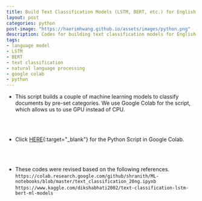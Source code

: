 ```yaml
---
title: Build Text Classification Models (LSTM, BERT, etc.) for English data
layout: post
categories: python
post-image: "https://haerimhwang.github.io/assets/images/python.png"
description: Codes for building text classification models for English data
tags:
- language model 
- LSTM
- BERT
- text classification 
- natural language processing
- google colab
- python
---
```


* This script builds a couple of machine learning models to classify documents by pre-set categories. We use Google Colab for the script, which allows us to use GPU instead of CPU. <br>
<br>
<br>

* Click [HERE](https://colab.research.google.com/drive/1V1b0Y1gr9P0tG62op_wRdPnU2tP8Sv6c?usp=sharing){:target="_blank"} for the Python Script in Google Colab.
<br>
<br>

* These codes were revised based on the following references.
   `https://colab.research.google.com/github/shranith/ML-notebooks/blob/master/text_classification_20ng.ipynb`  
   `https://www.kaggle.com/dikshabhati2002/text-classification-lstm-bert-ml-models`
    
<br>
<br>
